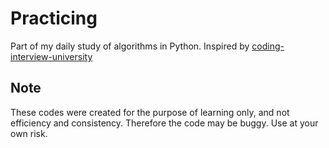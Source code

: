 # Practicing
Part of my daily study of algorithms in Python. Inspired by [coding-interview-university](https://github.com/jwasham/coding-interview-university)
 
 ## Note
 These codes were created for the purpose of learning only, and not efficiency and consistency. Therefore the code may be buggy. Use at your own risk.